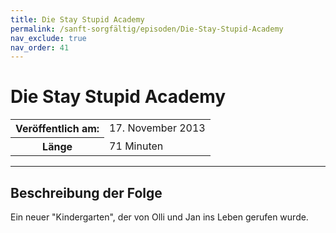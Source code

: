 ```yaml
---
title: Die Stay Stupid Academy
permalink: /sanft-sorgfältig/episoden/Die-Stay-Stupid-Academy
nav_exclude: true
nav_order: 41
---
```


# Die Stay Stupid Academy
<table class="resp-table dcf-table dcf-table-responsive dcf-table-bordered dcf-table-striped dcf-w-100%">
                    <tbody>
                        <tr>
                            <th scope="row">Veröffentlich am:</th>
                            <td data-label="Veröffentlich am:">17. November 2013</td>
                        </tr>
                        <tr>
                            <th scope="row">Länge </th>
                            <td data-label="Länge ">71 Minuten</td>
                        </tr></tbody>
                </table>

***

## Beschreibung der Folge

<div>
Ein neuer "Kindergarten", der von Olli und Jan ins Leben gerufen wurde.  
</div>


